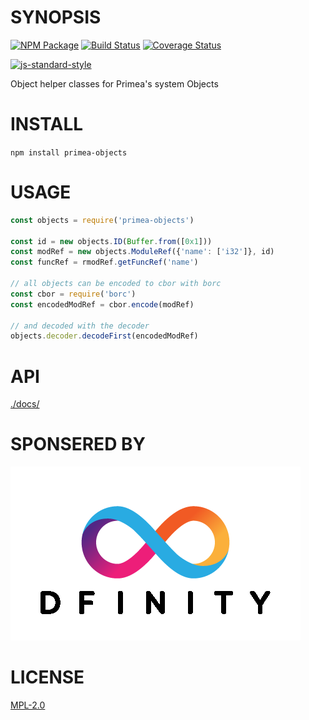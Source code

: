 # SYNOPSIS 
[![NPM Package](https://img.shields.io/npm/v/primea-objects.svg?style=flat-square)](https://www.npmjs.org/package/primea-objects)
[![Build Status](https://img.shields.io/travis/primea/js-primea-objects.svg?branch=master&style=flat-square)](https://travis-ci.org/primea/js-primea-objects)
[![Coverage Status](https://img.shields.io/coveralls/primea/js-primea-objects.svg?style=flat-square)](https://coveralls.io/r/primea/js-primea-objects)

[![js-standard-style](https://cdn.rawgit.com/feross/standard/master/badge.svg)](https://github.com/feross/standard)  

Object helper classes for Primea's system Objects

# INSTALL
`npm install primea-objects`

# USAGE

```javascript
const objects = require('primea-objects')

const id = new objects.ID(Buffer.from([0x1]))
const modRef = new objects.ModuleRef({'name': ['i32']}, id)
const funcRef = rmodRef.getFuncRef('name')

// all objects can be encoded to cbor with borc
const cbor = require('borc')
const encodedModRef = cbor.encode(modRef)

// and decoded with the decoder
objects.decoder.decodeFirst(encodedModRef)

```

# API
[./docs/](./docs/index.md)

# SPONSERED BY
[![](assests/dfinity.png)](www.dfinity.org)

# LICENSE
[MPL-2.0][LICENSE]

[LICENSE]: https://tldrlegal.com/license/mozilla-public-license-2.0-(mpl-2)
